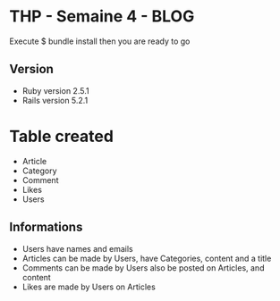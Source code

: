 # THP - Semaine 4 - BLOG

Execute $ bundle install then you are ready to go

## Version

* Ruby version 2.5.1
* Rails version 5.2.1

# Table created
* Article
* Category
* Comment
* Likes
* Users

## Informations

* Users have names and emails
* Articles can be made by Users, have Categories, content and a title
* Comments can be made by Users also be posted on Articles, and content
* Likes are made by Users on Articles


